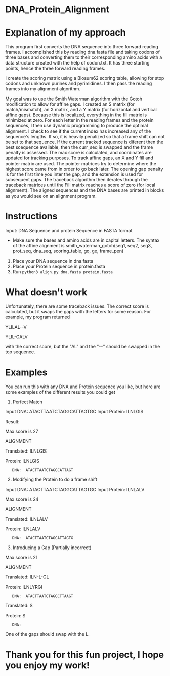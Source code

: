 # DNA_Protein_Alignment

# Explanation of my approach
This program first converts the DNA sequence into three forward reading frames. I accomplished this by reading dna.fasta file and taking codons of three bases and converting them to their corresponding amino acids with a data structure created with the help of codon.txt. It has three starting points, hence the three forward reading frames.

I create the scoring matrix using a Blosum62 scoring table, allowing for stop codons and unknown purines and pyrimidines. I then pass the reading frames into my alignment algorithm.

My goal was to use the Smith Waterman algorithm with the Gotoh modification to allow for affine gaps. I created an S matrix (for match/mismatch), an X matrix, and a Y matrix (for horizontal and vertical affine gaps). Because this is localized, everything in the fill matrix is minimized at zero. For each letter in the reading frames and the protein sequences, I then use dynamic programming to produce the optimal alignment. I check to see if the current index has increased any of the sequence's lengths. If so, it is heavily penalized so that a frame shift can not be set to that sequence. If the current tracked sequence is diferent then the best scequence available, then the curr_seq is swapped and the frame penalty is assessed. The max score is calculated, and coordinates are updated for tracking purposes. To track affine gaps, an X and Y fill and pointer matrix are used. The pointer matrices try to determine where the highest score came from in order to go back later. The opening gap penalty is for the first time you inter the gap, and the extension is used for subsequent gaps. The traceback algorithm then iterates through the traceback matrices until the Fill matrix reaches a score of zero (for local alignment). The aligned sequences and the DNA bases are printed in blocks as you would see on an alignment program.

# Instructions

Input: DNA Sequence and protein Sequence in FASTA format
* Make sure the bases and amino acids are in capital letters.
The syntax of the affine alignment is smith_waterman_gotoh(seq1, seq2, seq3, prot_seq, dna_seq, scoring_table, go, ge, frame_pen)

1. Place your DNA sequence in dna.fasta
2. Place your Protein sequence in protein.fasta
3. Run `python3 align.py dna.fasta protein.fasta`

# What doesn't work
Unfortunately, there are some traceback issues. The correct score is calculated, but it swaps the gaps with the letters for some reason. For example, my program returned

YLILAL--V

YLIL-GALV

with the correct score, but the "AL" and the "--" should be swapped in the top sequence.

# Examples
You can run this with any DNA and Protein sequence you like, but here are some examples of the different results you could get

1. Perfect Match


Input DNA: ATACTTAATCTAGGCATTAGTGC Input Protein: ILNLGIS

Result:

Max score is 27

ALIGNMENT

Translated:  ILNLGIS

   Protein:  ILNLGIS
   
       DNA:  ATACTTAATCTAGGCATTAGT
       
2. Modifying the Protein to do a frame shift

Input DNA: ATACTTAATCTAGGCATTAGTGC  Input Protein: ILNLALV

Max score is 24

ALIGNMENT

Translated:  ILNLALV

   Protein:  ILNLALV
   
       DNA:  ATACTTAATCTAGCATTAGTG
       
 3. Introducing a Gap (Partially incorrect)

Max score is 21

ALIGNMENT

Translated:  ILN-L-GL

   Protein:  ILNLYRGI
   
       DNA:  ATACTTAATCTAGGCTTAAGT
       

Translated:  S

   Protein:  S
   
       DNA:  
       
 One of the gaps should swap with the L. 
 
 
# Thank you for this fun project, I hope you enjoy my work!





